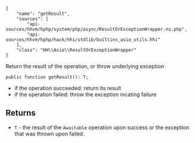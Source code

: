 ``` yamlmeta
{
    "name": "getResult",
    "sources": [
        "api-sources/hhvm/hphp/system/php/async/ResultOrExceptionWrapper.ns.php",
        "api-sources/hhvm/hphp/hack/hhi/stdlib/builtins_asio_utils.hhi"
    ],
    "class": "HH\\Asio\\ResultOrExceptionWrapper"
}
```




Return the result of the operation, or throw underlying exception




``` Hack
public function getResult(): T;
```




+ if the operation succeeded: return its result
+ if the operation failed: throw the exception incating failure




## Returns




* ` T ` - the result of the `` Awaitable `` operation upon success or the
  exception that was thrown upon failed.
<!-- HHAPIDOC -->

